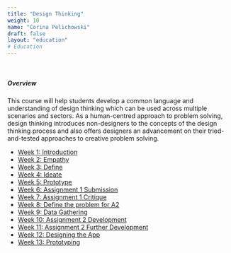 ```yaml
---
title: "Design Thinking"
weight: 10
name: "Corina Pelichowski"
draft: false
layout: "education"
# Education
---
```

<br>
<div class="container">
    <h5>Overview</h5>
    <p>
        This course will help students develop a common language and understanding of design thinking which can be used across multiple scenarios and sectors. As a human-centred approach to problem solving, design thinking introduces non-designers to the concepts of the design thinking process and also offers designers an advancement on their tried-and-tested approaches to creative problem solving.
    </p>
    <ul class="master-design-links">
         <a href="/travels"><li>Week 1: Introduction</li></a>
         <a href="/travels"><li>Week 2: Empathy</li></a>
         <a href="/travels"><li>Week 3: Define</li></a>
         <a href="/travels"><li>Week 4: Ideate</li></a>
         <a href="/travels"><li>Week 5: Prototype</li></a>
         <a href="/travels"><li>Week 6: Assignment 1 Submission</li></a>
         <a href="/travels"><li>Week 7: Assignment 1 Critique</li></a>
         <a href="/travels"><li>Week 8: Define the problem for A2</li></a>
         <a href="/travels"><li>Week 9: Data Gathering</li></a>
         <a href="/travels"><li>Week 10: Assignment 2 Development</li></a>
         <a href="/travels"><li>Week 11: Assignment 2 Further Development</li></a>
         <a href="/travels"><li>Week 12: Designing the App</li></a>
         <a href="/travels"><li>Week 13: Prototyping</li></a>
    </ul>
</div>